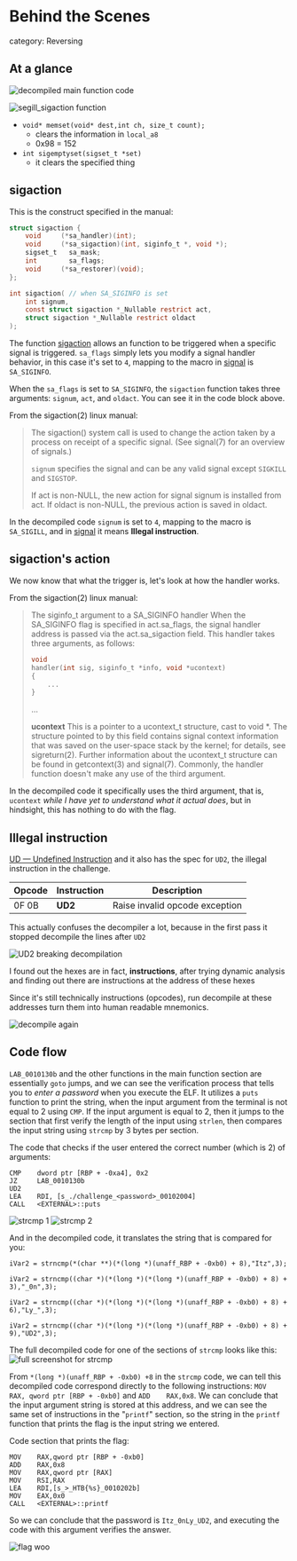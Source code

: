 # Behind the Scenes

category: Reversing

## At a glance

![decompiled main function code](image.png)


![segill_sigaction function](image-1.png)

- `void* memset(void* dest,int ch, size_t count);`
    - clears the information in `local_a8`
    - 0x98 = 152
- `int sigemptyset(sigset_t *set)`
    - it clears the specified thing

## sigaction

This is the construct specified in the manual:
```c
struct sigaction {
    void     (*sa_handler)(int);
    void     (*sa_sigaction)(int, siginfo_t *, void *);
    sigset_t   sa_mask;
    int        sa_flags;
    void     (*sa_restorer)(void);
};

int sigaction( // when SA_SIGINFO is set
    int signum,
    const struct sigaction *_Nullable restrict act,
    struct sigaction *_Nullable restrict oldact
);
```

The function [sigaction](https://www.man7.org/linux/man-pages/man2/sigaction.2.html) allows an function to be triggered when a specific signal is triggered. `sa_flags` simply lets you modify a signal handler behavior, in this case it's set to `4`, mapping to the macro in [signal](https://www.man7.org/linux/man-pages/man7/signal.7.html) is `SA_SIGINFO`.

When the `sa_flags` is set to `SA_SIGINFO`, the `sigaction` function takes three arguments: `signum`, `act`, and `oldact`. You can see it in the code block above.

From the sigaction(2) linux manual:
> The sigaction() system call is used to change the action taken by a process on receipt of a specific signal.  (See signal(7) for an overview of signals.)
> 
> `signum` specifies the signal and can be any valid signal except `SIGKILL` and `SIGSTOP`.
> 
> If act is non-NULL, the new action for signal signum is installed from act.  If oldact is non-NULL, the previous action is saved in oldact.

In the decompiled code `signum` is set to `4`, mapping to the macro is `SA_SIGILL`, and in [signal](https://www.man7.org/linux/man-pages/man7/signal.7.html) it means **Illegal instruction**.

## sigaction's action

We now know that what the trigger is, let's look at how the handler works. 

From the sigaction(2) linux manual:
> The siginfo_t argument to a SA_SIGINFO handler When the SA_SIGINFO flag is specified in act.sa_flags, the signal handler address is passed via the act.sa_sigaction field.  This handler takes three arguments, as follows:
> ```c
> void
> handler(int sig, siginfo_t *info, void *ucontext)
> {
>     ...
> }
> ```
> ...
> 
> **ucontext**
> This is a pointer to a ucontext_t structure, cast to void *.  The structure pointed to by this field contains signal context information that was saved on the user-space stack by the kernel; for details, see sigreturn(2).
> Further information about the ucontext_t structure can be found in getcontext(3) and signal(7).  Commonly, the handler function doesn't make any use of the third argument.

In the decompiled code it specifically uses the third argument, that is, `ucontext` *while I have yet to understand what it actual does*, but in hindsight, this has nothing to do with the flag.

## Illegal instruction

[UD — Undefined Instruction](https://www.felixcloutier.com/x86/ud) and it also has the spec for `UD2`, the illegal instruction in the challenge.

|Opcode|Instruction|Description|
|---|---|---|
|0F 0B|**UD2**|Raise invalid opcode exception|

This actually confuses the decompiler a lot, because in the first pass it stopped decompile the lines after `UD2` 

![UD2 breaking decompilation](image-2.png)

I found out the hexes are in fact, **instructions**, after trying dynamic analysis and finding out there are instructions at the address of these hexes

Since it's still technically instructions (opcodes), run decompile at these addresses turn them into human readable mnemonics.

![decompile again](image-3.png)

## Code flow

`LAB_0010130b` and the other functions in the main function section are essentially `goto` jumps, and we can see the verification process that tells you to *enter a password* when you execute the ELF. It utilizes a `puts` function to print the string, when the input argument from the terminal is not equal to 2 using `CMP`. If the input argument is equal to 2, then it jumps to the section that first verify the length of the input using `strlen`, then compares the input string using `strcmp` by 3 bytes per section.

The code that checks if the user entered the correct number (which is 2) of arguments:
```assembly
CMP    dword ptr [RBP + -0xa4], 0x2
JZ     LAB_0010130b
UD2
LEA    RDI, [s_./challenge_<password>_00102004]
CALL   <EXTERNAL>::puts
```

![strcmp 1](image-4.png)
![strcmp 2](image-5.png)

And in the decompiled code, it translates the string that is compared for you:
```
iVar2 = strncmp(*(char **)(*(long *)(unaff_RBP + -0xb0) + 8),"Itz",3);

iVar2 = strncmp((char *)(*(long *)(*(long *)(unaff_RBP + -0xb0) + 8) + 3),"_0n",3);

iVar2 = strncmp((char *)(*(long *)(*(long *)(unaff_RBP + -0xb0) + 8) + 6),"Ly_",3);

iVar2 = strncmp((char *)(*(long *)(*(long *)(unaff_RBP + -0xb0) + 8) + 9),"UD2",3);
```

The full decompiled code for one of the sections of `strcmp` looks like this:
![full screenshot for strcmp](Screenshot_2025-10-25_12_10_07.png)


From `*(long *)(unaff_RBP + -0xb0) +8` in the `strcmp` code, we can tell this decompiled code correspond directly to the following instructions: `MOV    RAX, qword ptr [RBP + -0xb0]` and `ADD    RAX,0x8`. We can conclude that the input argument string is stored at this address, and we can see the same set of instructions in the "`printf`" section, so the string in the `printf` function that prints the flag is the input string we entered.

Code section that prints the flag:
```
MOV    RAX,qword ptr [RBP + -0xb0]
ADD    RAX,0x8
MOV    RAX,qword ptr [RAX]
MOV    RSI,RAX
LEA    RDI,[s_>_HTB{%s}_0010202b]
MOV    EAX,0x0
CALL   <EXTERNAL>::printf
```

So we can conclude that the password is `Itz_0nLy_UD2`, and executing the code with this argument verifies the answer.

![flag woo](image-6.png)